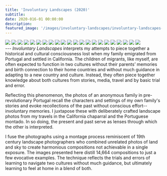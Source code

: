 ```yaml
---
title: 'Involuntary Landscapes (2020)'
subtitle:
date: 2020-016-01 00:00:00
description: 
featured_image: '/images/involuntary-landscapes/involuntary-landscapes-19.jpg'
---
```

<div class="gallery" data-columns="4">
	<img src="/images/involuntary-landscapes/involuntary-landscapes-01.jpg">
	<img src="/images/involuntary-landscapes/involuntary-landscapes-02.jpg">
	<img src="/images/involuntary-landscapes/involuntary-landscapes-03.jpg">
	<img src="/images/involuntary-landscapes/involuntary-landscapes-04.jpg">
	<img src="/images/involuntary-landscapes/involuntary-landscapes-05.jpg">
	<img src="/images/involuntary-landscapes/involuntary-landscapes-06.jpg">
	<img src="/images/involuntary-landscapes/involuntary-landscapes-07.jpg">
	<img src="/images/involuntary-landscapes/involuntary-landscapes-08.jpg">
	<img src="/images/involuntary-landscapes/involuntary-landscapes-09.jpg">
	<img src="/images/involuntary-landscapes/involuntary-landscapes-10.jpg">
	<img src="/images/involuntary-landscapes/involuntary-landscapes-11.jpg">
	<img src="/images/involuntary-landscapes/involuntary-landscapes-12.jpg">
	<img src="/images/involuntary-landscapes/involuntary-landscapes-13.jpg">
	<img src="/images/involuntary-landscapes/involuntary-landscapes-14.jpg">
	<img src="/images/involuntary-landscapes/involuntary-landscapes-15.jpg">
	<img src="/images/involuntary-landscapes/involuntary-landscapes-16.jpg">
	<img src="/images/involuntary-landscapes/involuntary-landscapes-17.jpg">
	<img src="/images/involuntary-landscapes/involuntary-landscapes-18.jpg">
	<img src="/images/involuntary-landscapes/involuntary-landscapes-19.jpg">
	<img src="/images/involuntary-landscapes/involuntary-landscapes-20.jpg">
	<img src="/images/involuntary-landscapes/involuntary-landscapes-21.jpg">
	<img src="/images/involuntary-landscapes/involuntary-landscapes-22.jpg">
</div>
---
<i>Involuntary Landscapes</i> interprets my attempts to piece together a historical and cultural consciousness lost when my family emigrated from Portugal and settled in California. The children of migrants, like myself, are often expected to function in two cultures without their parents’ memories and birth connection to their home countries and without much guidance in adapting to a new country and culture. Instead, they often piece together knowledge about both cultures from stories, media, travel and by basic trial and error.

Reflecting this phenomenon, the photos of an anonymous family in pre-revolutionary Portugal recall the characters and settings of my own family's stories and evoke recollections of the past without conscious effort--involuntary memories. I juxtapose these with deliberately crafted landscape photos from my travels in the California chaparral and the Portuguese montado. In so doing, the present and past serve as lenses through which the other is interpreted. 

I fuse the photographs using a montage process reminiscent of 19th century landscape photographers who combined unrelated photos of land and sky to create harmonious compositions not achievable in a single exposure. The images presented here distill 14,664 compositions to just a few evocative examples. The technique reflects the trials and errors of learning to navigate two cultures without much guidance, but ultimately learning to feel at home in a blend of both.
